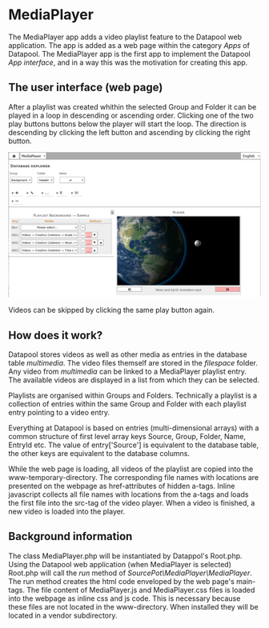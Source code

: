# MediaPlayer
The MediaPlayer app adds a video playlist feature to the Datapool web application.
The app is added as a web page within the category *Apps* of Datapool.
The MediaPlayer app is the first app to implement the Datapool *App interface*, and in a way this was the motivation for creating this app.

## The user interface (web page)
After a playlist was created whithin the selected Group and Folder it can be played in a loop in descending or ascending order.
Clicking one of the two play buttons buttons below the player will start the loop.
The direction is descending by clicking the left button and ascending by clicking the right button.

![Web page screenshot](./assets/sample-playlist.png)

Videos can be skipped by clicking the same play button again.

## How does it work?
Datapool stores videos as well as other media as entries in the database table *multimedia*.
The video files themself are stored in the *filespace* folder.
Any video from *multimedia* can be linked to a MediaPlayer playlist entry.
The available videos are displayed in a list from which they can be selected.

Playlists are organised within Groups and Folders.
Technically a playlist is a collection of entries within the same Group and Folder with each playlist entry pointing to a video entry.

Everything at Datapool is based on entries (multi-dimensional arrays) with a common structure of first level array keys Source, Group, Folder, Name, EntryId etc.
The value of entry\[\'Source\'\] is equivalent to the database table, the other keys are equivalent to the database columns.

While the web page is loading, all videos of the playlist are copied into the www-temporary-directory.
The corresponding file names with locations are presented on the webpage as href-attributes of hidden a-tags. 
Inline javascript collects all file names with locations from the a-tags and loads the first file into the src-tag of the video player.
When a video is finished, a new video is loaded into the player.

## Background information
The class MediaPlayer.php will be instantiated by Datappol\'s Root.php.
Using the Datapool web application (when MediaPlayer is selected) Root.php will call the *run* method of *SourcePot\MediaPlayer\MediaPlayer*.
The run method creates the html code enveloped by the web page\'s main-tags.
The file content of MediaPlayer.js and MediaPlayer.css files is loaded into the webpage as inline css and js code.
This is necessary because these files are not located in the www-directory. 
When installed they will be located in a vendor subdirectory.